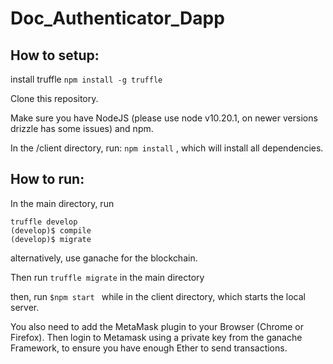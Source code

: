# Doc_Authenticator_Dapp

## How to setup:
install truffle 
    `npm install -g truffle`

Clone this repository.

Make sure you have NodeJS (please use node v10.20.1, on newer versions drizzle has some issues) and npm.

In the /client directory, run:
    `npm install`
, which will install all dependencies.

## How to run: 
In the main directory, run
```
truffle develop
(develop)$ compile
(develop)$ migrate
```

alternatively, use ganache for the blockchain.

Then run `truffle migrate` in the main directory

then, run 
    `$npm start `
while in the client directory, which starts the local server.

You also need to add the MetaMask plugin to your Browser (Chrome or Firefox). Then login to Metamask using a private key from the ganache Framework, to ensure you have enough Ether to send transactions.
